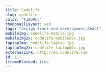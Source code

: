```yaml
---
title: Codelife
slug: codelife
color: "#3BD9CC"
thumbnailLayout: web
tags: "design,front-end development,React"
mobileImg: codelife-mobile.jpg
mobileImg2x: codelife-mobile@2x.jpg
laptopImg: codelife-laptop.jpg
laptopImg2x: codelife-laptop@2x.jpg
externalLink: http://en.codelife.com
id: 11
iframeBlocked: true
---
```

